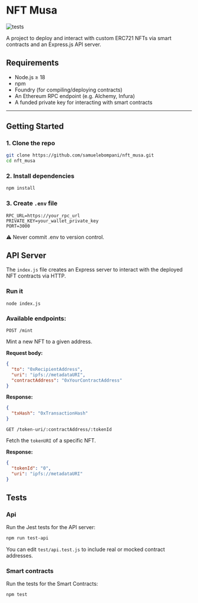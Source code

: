 # NFT Musa
![tests](https://github.com/samuelebompani/nft_musa/actions/workflows/test.yml/badge.svg)

A project to deploy and interact with custom ERC721 NFTs via smart contracts and an Express.js API server.

## Requirements

- Node.js ≥ 18
- npm
- Foundry (for compiling/deploying contracts)
- An Ethereum RPC endpoint (e.g. Alchemy, Infura)
- A funded private key for interacting with smart contracts

---

## Getting Started

### 1. Clone the repo

```bash
git clone https://github.com/samuelebompani/nft_musa.git
cd nft_musa
```
### 2. Install dependencies
```bash
npm install
```
### 3. Create ```.env``` file
```
RPC_URL=https://your_rpc_url
PRIVATE_KEY=your_wallet_private_key
PORT=3000
```
⚠️ Never commit .env to version control.

## API Server
The ```index.js``` file creates an Express server to interact with the deployed NFT contracts via HTTP.
### Run it
```
node index.js
```
### Available endpoints:
```POST /mint```

Mint a new NFT to a given address.

**Request body:**

```json
{
  "to": "0xRecipientAddress",
  "uri": "ipfs://metadataURI",
  "contractAddress": "0xYourContractAddress"
}
```

**Response:**

```json
{
  "txHash": "0xTransactionHash"
}
```
```GET /token-uri/:contractAddress/:tokenId```

Fetch the ```tokenURI``` of a specific NFT.

**Response:**
```json
{
  "tokenId": "0",
  "uri": "ipfs://metadataURI"
}
```

## Tests
### Api
Run the Jest tests for the API server:
```bash
npm run test-api
```
You can edit ```test/api.test.js``` to include real or mocked contract addresses.

### Smart contracts
Run the tests for the Smart Contracts:
```bash
npm test
```